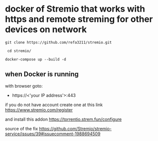 # docker of Stremio that works with https and remote streming for other devices on network 

```
git clone https://github.com/refa3211/stremio.git
```
```
 cd stremio/
```
```
docker-compose up --build -d
```

## when Docker is running

with browser goto:

* https://<'your IP address'>:443


if you do not have account 
create one at this link
https://www.stremio.com/register

and install this addon 
https://torrentio.strem.fun/configure

source of the fix
https://github.com/Stremio/stremio-service/issues/39#issuecomment-1988694509
